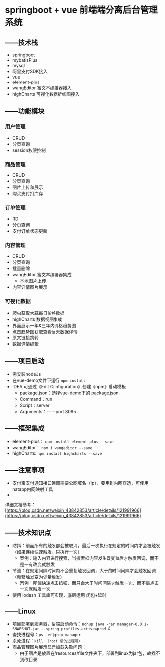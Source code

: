 # springboot + vue 前端端分离后台管理系统

## ——技术栈

- springboot
- mybatisPlus
- mysql
- 阿里支付SDK接入
- vue
- element-plus
- wangEditor 富文本编辑器接入
- highCharts 可视化数据折线图接入

## ——功能模块

### 用户管理

- CRUD
- 分页查询
- session权限控制

### 商品管理

- CRUD
- 分页查询
- 图片上传和展示
- 购买支付扣库存

### 订单管理

- RD
- 分页查询
- 支付订单状态更新

### 内容管理

- CRUD
- 分页查询
- 批量删除
- wangEditor 富文本编辑器集成
    - 本地图片上传
- 内容详情图片展示

### 可视化数据

- 爬虫获取大蒜每日价格数据
- highCharts 数据视图集成
- 界面展示一年&三年内价格趋势图
- 点击趋势图获取查看当天数据详情
- 原文链接跳转
- 数据详情编辑

## ——项目启动

- 需安装nodeJs
- 在vue-demo文件下运行 `npm install`
- IDEA 可通过《Edit Configuration》创建《npm》启动模板
    - package.json：选择vue-demo下的 package.json
    - Command：run
    - Script：server
    - Arguments：-- --port 8095

## ——框架集成

- element-plus： `npm install element-plus --save`
- wangEditor： `npm i wangeditor --save`
- highCharts: `npm install highcharts --save`

## ——注意事项

- 支付宝支付通知接口回调需要公网域名（ip），要用到内网穿透，可使用natapp内网映射工具
-
详细文档参考：[https://blog.csdn.net/weixin_43842853/article/details/121991966](https://blog.csdn.net/weixin_43842853/article/details/121991966)

## ——技术知识点

- 防抖：前面所有的触发都会被取消，最后一次执行在规定的时间内才会被触发（如果连续快速触发，只执行一次）
    - 案例：输入内容进行搜索，当搜索框内容发生改变1s后才触发回调，而不是一有改变就触发
- 节流：在规定间隔时间内不会重复触发回调，大于的时间间隔才会触发回调（频繁触发变为少量触发）
    - 案例：即使快速点击按钮，而只会大于时间间隔才触发一次，而不是点击一次就触发一次
- 使用 lodash 工具库可实现，底层运用 闭包+延时

## ——Linux

- 项目部署到服务器，后端启动命令：`nohup java -jar manager-0.0.1-SNAPSHOT.jar --spring.profiles.active=prod &`
- 查找进程号：`ps -ef|grep manager`
- 杀死进程：`kill （root 后的进程号）`
- 商品管理图片展示显示加载失败问题：
    - 由于图片是放置在/resources/file文件夹下，部署到linux为jar包，故找不到改目录
